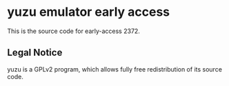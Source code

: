 yuzu emulator early access
=============

This is the source code for early-access 2372.

## Legal Notice

yuzu is a GPLv2 program, which allows fully free redistribution of its source code.